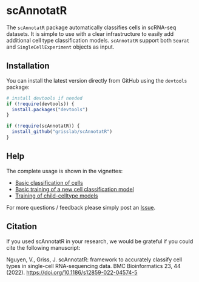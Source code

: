 # scAnnotatR

The `scAnnotatR` package automatically classifies cells in scRNA-seq datasets. It is simple to use with a clear infrastructure to easily add additional cell type classification models. `scAnnotatR` support both `Seurat` and `SingleCellExperiment` objects as input.

## Installation

You can install the latest version directly from GitHub using the `devtools` package:

```r
# install devtools if needed
if (!require(devtools)) {
  install.packages("devtools")
}

if (!require(scAnnotatR)) {
  install_github("grisslab/scAnnotatR")
}
```

## Help

The complete usage is shown in the vignettes:

  * [Basic classification of cells](vignettes/classifying-cells.Rmd)
  * [Basic training of a new cell classification model](vignettes/training-basic-model.Rmd)
  * [Training of child-celltype models](vignettes/training-child-model.Rmd)

For more questions / feedback please simply post an [Issue](https://github.com/grisslab/scAnnotatR/issues/new).

## Citation

If you used scAnnotatR in your research, we would be grateful if you could cite the following manuscript:

Nguyen, V., Griss, J. scAnnotatR: framework to accurately classify cell types in single-cell RNA-sequencing data. BMC Bioinformatics 23, 44 (2022). https://doi.org/10.1186/s12859-022-04574-5
